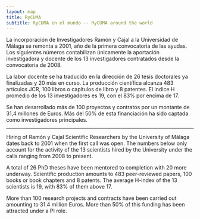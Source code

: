 ```yaml
---
layout: map
title: RyCUMA
subtitle: RyCUMA en el mundo -- RyCUMA around the world
---
```

La incorporación de Investigadores Ramón y Cajal a la Universidad de Málaga se remonta a 2001, año de la primera convocatoria de las ayudas. Los siguientes números contabilizan únicamente la aportación investigadora y docente de los 13 investigadores contratados desde la convocatoria de 2008.
  
La labor docente se ha traducido en la dirección de 26 tesis doctorales ya finalizadas y 20 más en curso. La producción científica alcanza 483 artículos JCR, 100 libros o capítulos de libro y 8 patentes. El indice H promedio de los 13 investigadores es 19, con el 83% por encima de 17.  
  
Se han desarrollado más de 100 proyectos y contratos por un montante de 31,4 millones de Euros. Más del 50% de esta financiación ha sido captada como investigadores principales.  
______  
  
Hiring of Ramón y Cajal Scientific Researchers by the University of Málaga dates back to 2001 when the first call was open. The numbers below only account for the activity of the 13 scientists hired by the University under the calls ranging from 2008 to present.
  
A total of 26 PhD theses have been mentored to completion with 20 more underway. Scientific production amounts to 483 peer-reviewed papers, 100 books or book chapters and 8 patents. The average H-index of the 13 scientists is 19, with 83% of them above 17.
  
More than 100 research projects and contracts have been carried out amounting to 31.4 million Euros. More than 50% of this funding has been attracted under a PI role.


